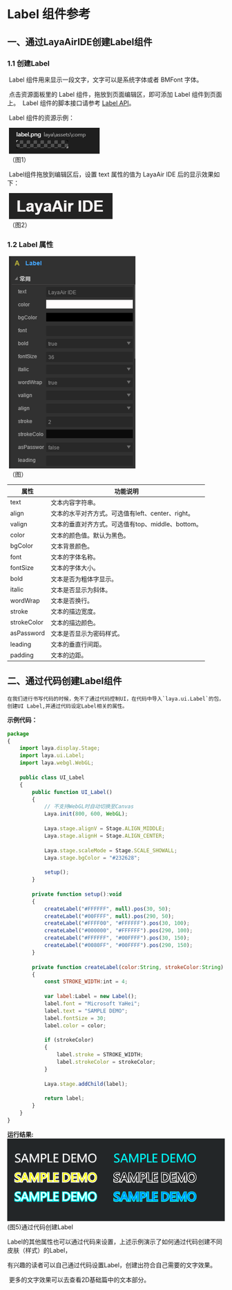 # Label 组件参考



## 一、通过LayaAirIDE创建Label组件

###     1.1 创建Label

​        Label 组件用来显示一段文字，文字可以是系统字体或者 BMFont 字体。

​        点击资源面板里的 Label 组件，拖放到页面编辑区，即可添加 Label 组件到页面上。
​        Label 组件的脚本接口请参考 [Label API](http://layaair.ldc.layabox.com/api/index.html?category=Core&class=laya.ui.Label)。

​        Label 组件的资源示例：

​        ![图片0.png](img/1.png)<br/>
​    （图1）

​        Label组件拖放到编辑区后，设置 text 属性的值为 LayaAir IDE 后的显示效果如下：

​        ![图片0.png](img/2.png)<br/>
​    （图2）

 

 

###  1.2 Label 属性

​        ![图片0.png](img/3.png)<br/>
​    （图）

 

| **属性**      | 功能说明                             |
| ----------- | -------------------------------- |
| text        | 文本内容字符串。                         |
| align       | 文本的水平对齐方式。可选值有left、center、right。 |
| valign      | 文本的垂直对齐方式。可选值有top、middle、bottom。 |
| color       | 文本的颜色值。默认为黑色。                    |
| bgColor     | 文本背景颜色。                          |
| font        | 文本的字体名称。                         |
| fontSize    | 文本的字体大小。                         |
| bold        | 文本是否为粗体字显示。                      |
| italic      | 文本是否显示为斜体。                       |
| wordWrap    | 文本是否换行。                          |
| stroke      | 文本的描边宽度。                         |
| strokeColor | 文本的描边颜色。                         |
| asPassword  | 文本是否显示为密码样式。                     |
| leading     | 文本的垂直行间距。                        |
| padding     | 文本的边距。                           |

 

## 二、通过代码创建Label组件

 	在我们进行书写代码的时候，免不了通过代码控制UI，在代码中导入`laya.ui.Label`的包，创建UI Label,并通过代码设定Label相关的属性。

**示例代码：**

```javascript
package 
{
	import laya.display.Stage;
	import laya.ui.Label;
	import laya.webgl.WebGL;
	
	public class UI_Label
	{
		public function UI_Label()
		{
			// 不支持WebGL时自动切换至Canvas
			Laya.init(800, 600, WebGL);

			Laya.stage.alignV = Stage.ALIGN_MIDDLE;
			Laya.stage.alignH = Stage.ALIGN_CENTER;

			Laya.stage.scaleMode = Stage.SCALE_SHOWALL;
			Laya.stage.bgColor = "#232628";

			setup();			
		}

		private function setup():void
		{
			createLabel("#FFFFFF", null).pos(30, 50);
			createLabel("#00FFFF", null).pos(290, 50);
			createLabel("#FFFF00", "#FFFFFF").pos(30, 100);
			createLabel("#000000", "#FFFFFF").pos(290, 100);
			createLabel("#FFFFFF", "#00FFFF").pos(30, 150);
			createLabel("#0080FF", "#00FFFF").pos(290, 150);
		}
		
		private function createLabel(color:String, strokeColor:String):Label
		{
			const STROKE_WIDTH:int = 4;
			
			var label:Label = new Label();
			label.font = "Microsoft YaHei";
			label.text = "SAMPLE DEMO";
			label.fontSize = 30;
			label.color = color;
			
			if (strokeColor)
			{
				label.stroke = STROKE_WIDTH;
				label.strokeColor = strokeColor;
			}
			
			Laya.stage.addChild(label);
			
			return label;
		}
	}
}
```

**运行结果:**
​	![5](img/4.png)<br/>
​	(图5)通过代码创建Label

​	Label的其他属性也可以通过代码来设置，上述示例演示了如何通过代码创建不同皮肤（样式）的Label，

有兴趣的读者可以自己通过代码设置Label，创建出符合自己需要的文字效果。

​	更多的文字效果可以去查看2D基础篇中的文本部分。

 	